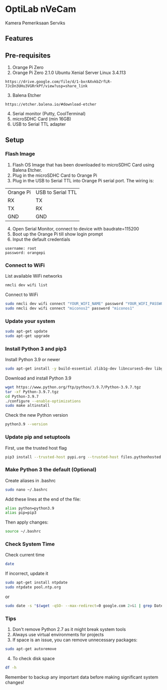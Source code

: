 # OptiLab nVeCam

Kamera Pemeriksaan Serviks

## Features

## Pre-requisites
1. Orange Pi Zero
2. Orange Pi Zero 2.1.0 Ubuntu Xenial Server Linux 3.4.113
```
https://drive.google.com/file/d/1-bxrAXvkbZrfLR-7JcDn3UHu3VGRrkPf/view?usp=share_link
```
3. Balena Etcher
```
https://etcher.balena.io/#download-etcher
```
4. Serial monitor (Putty, CoolTerminal)
5. microSDHC Card (min 16GB)
6. USB to Serial TTL adapter

## Setup
### Flash Image
1. Flash OS Image that has been downloaded to microSDHC Card using Balena Etcher.
2. Plug in the microSDHC Card to Orange Pi
3. Plug in the USB to Serial TTL into Orange Pi serial port. The wiring is:

<table>
  <tr>
    <td>Orange Pi</td>
    <td>USB to Serial TTL</td>
  </tr>
  <tr>
    <td>RX</td>
    <td>TX</td>
  </tr>
  <tr>
    <td>TX</td>
    <td>RX</td>
  </tr>
  <tr>
    <td>GND</td>
    <td>GND</td>
  </tr>
</table>

4. Open Serial Monitor, connect to device with baudrate=115200
5. Boot up the Orange Pi till show login prompt
6. Input the default credentials
```
username: root
password: orangepi
```


### Connect to WiFi
List available WiFi networks
```bash
nmcli dev wifi list
```

Connect to WiFi
```bash
sudo nmcli dev wifi connect "YOUR_WIFI_NAME" password "YOUR_WIFI_PASSWORD"
sudo nmcli dev wifi connect "miconos2" password "miconos1"
```

### Update your system
```bash
sudo apt-get update
sudo apt-get upgrade
```

### Install Python 3 and pip3
Install Python 3.9 or newer
```bash
sudo apt-get install -y build-essential zlib1g-dev libncurses5-dev libgdbm-dev libnss3-dev libssl-dev libreadline-dev libffi-dev
```

Download and install Python 3.9
```bash
wget https://www.python.org/ftp/python/3.9.7/Python-3.9.7.tgz
tar -xf Python-3.9.7.tgz
cd Python-3.9.7
./configure --enable-optimizations
sudo make altinstall
```

Check the new Python version
```bash
python3.9 --version
```

### Update pip and setuptools
First, use the trusted host flag
```bash
pip3 install --trusted-host pypi.org --trusted-host files.pythonhosted.org -U pip setuptools
```

### Make Python 3 the default (Optional)
Create aliases in .bashrc
```bash
sudo nano ~/.bashrc
```

Add these lines at the end of the file:
```bash
alias python=python3.9
alias pip=pip3
```

Then apply changes:
```bash
source ~/.bashrc
```

### Check System Time
Check current time
```bash
date
```

If incorrect, update it
```bash
sudo apt-get install ntpdate
sudo ntpdate pool.ntp.org
```
or
```bash
sudo date -s "$(wget -qSO- --max-redirect=0 google.com 2>&1 | grep Date: | cut -d' ' -f5-8)Z"
```

### Tips
1. Don't remove Python 2.7 as it might break system tools
2. Always use virtual environments for projects
3. If space is an issue, you can remove unnecessary packages:
```bash
sudo apt-get autoremove
```
4. To check disk space
```bash
df -h
```
Remember to backup any important data before making significant system changes!
